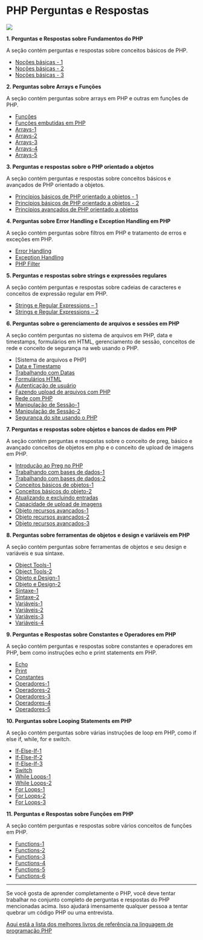 # PHP Perguntas e Respostas

![](https://tehnoblog.org/wp-content/uploads/2015/02/php-logo-transparent-tehnoblog.org_.png)

**1. Perguntas e Respostas sobre Fundamentos do PHP**

A seção contém perguntas e respostas sobre conceitos básicos de PHP.

- [Noções básicas - 1]()
- [Noções básicas - 2]()
- [Noções básicas - 3]()

**2. Perguntas sobre Arrays e Funções**

A seção contém perguntas sobre arrays em PHP e outras em funções de PHP.

- [Funções]()
- [Funções embutidas em PHP]()
- [Arrays-1]()
- [Arrays-2]()
- [Arrays-3]()
- [Arrays-4]()
- [Arrays-5]()

**3. Perguntas e respostas sobre o PHP orientado a objetos**

A seção contém perguntas e respostas sobre conceitos básicos e avançados de PHP orientado a objetos.

- [Princípios básicos de PHP orientado a objetos - 1]()
- [Princípios básicos de PHP orientado a objetos - 2]()
- [Princípios avançados de PHP orientado a objetos]()

**4. Perguntas sobre Error Handling e Exception Handling em PHP**

A seção contém perguntas sobre filtros em PHP e tratamento de erros e exceções em PHP.

- [Error Handling]()
- [Exception Handling]() 	
- [PHP Filter]() 

**5. Perguntas e respostas sobre strings e expressões regulares**

A seção contém perguntas e respostas sobre cadeias de caracteres e conceitos de expressão regular em PHP.

- [Strings e Regular Expressions – 1]() 	
- [Strings e Regular Expressions – 2]()

**6. Perguntas sobre o gerenciamento de arquivos e sessões em PHP**

A seção contém perguntas no sistema de arquivos em PHP, data e timestamps, formulários em HTML, gerenciamento de sessão, conceitos de rede e conceito de segurança na web usando o PHP.

- [Sistema de arquivos e PHP]
- [Data e Timestamp]()
- [Trabalhando com Datas]()
- [Formulários HTML]()
- [Autenticação de usuário]()
- [Fazendo upload de arquivos com PHP]()
- [Rede com PHP]()
- [Manipulação de Sessão-1]()
- [Manipulação de Sessão-2]()
- [Segurança do site usando o PHP]()

**7. Perguntas e respostas sobre objetos e bancos de dados em PHP**

A seção contém perguntas e respostas sobre o conceito de preg, básico e avançado conceitos de objetos em php e o conceito de upload de imagens em PHP.

- [Introdução ao Preg no PHP]()
- [Trabalhando com bases de dados-1]()
- [Trabalhando com bases de dados-2]()
- [Conceitos básicos de objetos-1]()
- [Conceitos básicos do objeto-2]()
- [Atualizando e excluindo entradas]()
- [Capacidade de upload de imagens]()
- [Objeto recursos avançados-1]()
- [Objeto recursos avançados-2]()
- [Objeto recursos avançados-3]()

**8. Perguntas sobre ferramentas de objetos e design e variáveis em PHP**

A seção contém perguntas sobre ferramentas de objetos e seu design e variáveis e sua sintaxe.

- [Object Tools-1]()
- [Object Tools-2]()
- [Objeto e Design-1]()
- [Objeto e Design-2]()
- [Sintaxe-1]()
- [Sintaxe-2]()
- [Variáveis-1]()
- [Variáveis-2]()
- [Variáveis-3]()
- [Variáveis-4]()

**9. Perguntas e Respostas sobre Constantes e Operadores em PHP**

A seção contém perguntas e respostas sobre constantes e operadores em PHP, bem como instruções echo e print statements em PHP.

- [Echo]() 
- [Print]() 
- [Constantes]()
- [Operadores-1]()
- [Operadores-2]()
- [Operadores-3]()
- [Operadores-4]()
- [Operadores-5]()

**10. Perguntas sobre Looping Statements em PHP**

A seção contém perguntas sobre várias instruções de loop em PHP, como if else if, while, for e switch.

- [If-Else-If-1]()
- [If-Else-If-2]()
- [If-Else-If-3]()
- [Switch]()
- [While Loops-1]() 	
- [While Loops-2]()
- [For Loops-1]()
- [For Loops-2]()
- [For Loops-3]() 

**11. Perguntas e Respostas sobre Funções em PHP**

A seção contém perguntas e respostas sobre vários conceitos de funções em PHP.

- [Functions-1]()
- [Functions-2]()
- [Functions-3]() 	
- [Functions-4]()
- [Functions-5]()
- [Functions-6]()

---

Se você gosta de aprender completamente o PHP, você deve tentar trabalhar no conjunto completo de perguntas e respostas do PHP mencionadas acima. Isso ajudará imensamente qualquer pessoa a tentar quebrar um código PHP ou uma entrevista.

[Aqui está a lista dos melhores livros de referência na linguagem de programação PHP](http://www.sanfoundry.com/best-reference-books-php-programming/)
